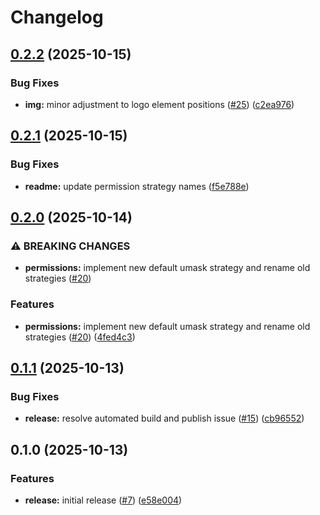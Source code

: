 # Changelog

## [0.2.2](https://github.com/jimeh/vscode-executable-on-save/compare/v0.2.1...v0.2.2) (2025-10-15)


### Bug Fixes

* **img:** minor adjustment to logo element positions ([#25](https://github.com/jimeh/vscode-executable-on-save/issues/25)) ([c2ea976](https://github.com/jimeh/vscode-executable-on-save/commit/c2ea9765ab99689303c0d6bc9e825f90674c1819))

## [0.2.1](https://github.com/jimeh/vscode-executable-on-save/compare/v0.2.0...v0.2.1) (2025-10-15)


### Bug Fixes

* **readme:** update permission strategy names ([f5e788e](https://github.com/jimeh/vscode-executable-on-save/commit/f5e788eba47192bca91e757559ee61a08d025fce))

## [0.2.0](https://github.com/jimeh/vscode-executable-on-save/compare/v0.1.1...v0.2.0) (2025-10-14)


### ⚠ BREAKING CHANGES

* **permissions:** implement new default umask strategy and rename old strategies ([#20](https://github.com/jimeh/vscode-executable-on-save/issues/20))

### Features

* **permissions:** implement new default umask strategy and rename old strategies ([#20](https://github.com/jimeh/vscode-executable-on-save/issues/20)) ([4fed4c3](https://github.com/jimeh/vscode-executable-on-save/commit/4fed4c3f90c894b847c419b54f0bcee2e9ceeacd))

## [0.1.1](https://github.com/jimeh/vscode-executable-on-save/compare/v0.1.0...v0.1.1) (2025-10-13)


### Bug Fixes

* **release:** resolve automated build and publish issue ([#15](https://github.com/jimeh/vscode-executable-on-save/issues/15)) ([cb96552](https://github.com/jimeh/vscode-executable-on-save/commit/cb96552d825841d1d677d710745b2b6f5776a572))

## 0.1.0 (2025-10-13)


### Features

* **release:** initial release ([#7](https://github.com/jimeh/vscode-executable-on-save/issues/7)) ([e58e004](https://github.com/jimeh/vscode-executable-on-save/commit/e58e00452e95964bfcb11b05f0e128cf00e4db9d))
